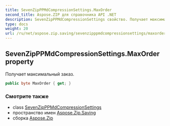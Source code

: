 ```yaml
---
title: SevenZipPPMdCompressionSettings.MaxOrder
second_title: Aspose.ZIP для справочника API .NET
description: SevenZipPPMdCompressionSettings свойство. Получает максимальный заказ.
type: docs
weight: 20
url: /ru/net/aspose.zip.saving/sevenzipppmdcompressionsettings/maxorder/
---
```

## SevenZipPPMdCompressionSettings.MaxOrder property

Получает максимальный заказ.

```csharp
public byte MaxOrder { get; }
```

### Смотрите также

* class [SevenZipPPMdCompressionSettings](../)
* пространство имен [Aspose.Zip.Saving](../../sevenzipppmdcompressionsettings/)
* сборка [Aspose.Zip](../../../)


